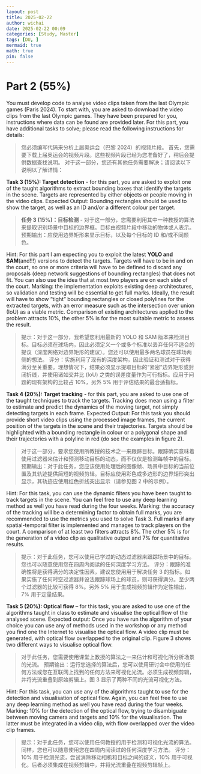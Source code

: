 ```yaml
---
layout: post
title: 2025-02-22
author: wichai
date: 2025-02-22 00:09
categories: [Study, Master]
tags: [DU, ]
mermaid: true
math: true
pin: false
---
```


# Part 2 (55%)
You must develop code to analyse video clips taken from the last Olympic games (Paris 2024).
To start with, you are asked to download the video clips from the last Olympic games. They have been prepared for you, instructions where data can be found are provided later.
For this part, you have additional tasks to solve; please read the following instructions for details:
>您必须编写代码来分析上届奥运会（巴黎 2024）的视频片段。
首先，您需要下载上届奥运会的视频片段。这些视频片段已经为您准备好了，稍后会提供数据查找说明。
对于这一部分，您还有其他任务需要解决；请阅读以下说明以了​​解详情：

**Task 3 (15%): Target detection** - for this part, you are asked to exploit one of the taught algorithms to extract bounding boxes that identify the targets in the scene. Targets are represented by either objects or people moving in the video clips.
Expected Output: Bounding rectangles should be used to show the target, as well as an ID and/or a different colour per target.
> **任务 3 (15%)：目标检测** - 对于这一部分，您需要利用其中一种教授的算法来提取识别场景中目标的边界框。目标由视频片段中移动的物体或人表示。
预期输出：应使用边界矩形来显示目标，以及每个目标的 ID 和/或不同颜色。

Hint: For this part I am expecting you to exploit the latest **YOLO and SAM**(and!!!) versions to detect the targets. Targets will have to be in and on the court, so one or more criteria will have to be defined to discard any proposals (deep network suggestions of bounding rectangles) that does not fit. You can also use the idea that at most two players are on each side of the court.
Marking: the implementation exploits existing deep architectures, so validation and testing will be essential to get full marks. Ideally, the result will have to show “tight” bounding rectangles or closed polylines for the extracted targets, with an error measure such as the intersection over union (IoU) as a viable metric. Comparison of existing architectures applied to the problem attracts 10%, the other 5% is for the most suitable metric to assess the result.
> 提示：对于这一部分，我希望您利用最新的 YOLO 和 SAM 版本来检测目标。目标必须在球场内，因此必须定义一个或多个标准以丢弃任何不适合的提议（深度网络对边界矩形的建议）。您还可以使用最多两名球员在球场两侧的想法。
评分：实施利用了现有的深度架构，因此验证和测试对于获得满分至关重要。理想情况下，结果必须显示提取目标的“紧密”边界矩形或封闭折线，并使用诸如交并比 (IoU) 之类的误差度量作为可行指标。应用于问题的现有架构的比较占 10%，另外 5% 用于评估结果的最合适指标。

**Task 4 (20%): Target tracking** - for this part, you are asked to use one of the taught techniques to track the targets. Tracking does mean using a filter to estimate and predict the dynamics of the moving target, not simply detecting targets in each frame.
Expected Output: For this task you should provide short video clips using the processed image frames, the current position of the targets in the scene and their trajectories. Targets should be highlighted with a bounding rectangle in colour or a polygonal shape and their trajectories with a polyline in red (do see the examples in figure 2).
>对于这一部分，要求您使用所教授的技术之一来跟踪目标。跟踪确实意味着使用过滤器来估计和预测移动目标的动态，而不仅仅是检测每帧中的目标。
预期输出：对于此任务，您应该使用处理后的图像帧、场景中目标的当前位置及其轨迹提供简短的视频剪辑。目标应使用彩色或多边形的边界矩形突出显示，其轨迹应使用红色折线突出显示（请参见图 2 中的示例）。

Hint: For this task, you can use the dynamic filters you have been taught to track targets in the scene. You can feel free to use any deep learning method as well you have read during the four weeks.
Marking: the accuracy of the tracking will be a determining factor to obtain full marks, you are recommended to use the metrics you used to solve Task 3. Full marks if any spatial-temporal filter is implemented and manages to track players on the court. A comparison of at least two filters attracts 8%. The other 5% is for the generation of a video clip as qualitative output and 7% for quantitative results.
>提示：对于此任务，您可以使用已学过的动态过滤器来跟踪场景中的目标。您也可以随意使用您在四周内阅读的任何深度学习方法。
评分：跟踪的准确性将是获得满分的决定性因素，建议您使用用于解决任务 3 的指标。如果实施了任何时空过滤器并设法跟踪球场上的球员，则可获得满分。至少两个过滤器的比较可获得 8%。另外 5% 用于生成视频剪辑作为定性输出，7% 用于定量结果。

**Task 5 (20%): Optical flow** – for this task, you are asked to use one of the algorithms taught in class to estimate and visualise the optical flow of the analysed scene.
Expected output: Once you have run the algorithm of your choice you can use any of methods used in the workshop or any method you find one the Internet to visualise the optical flow. A video clip must be generated, with optical flow overlapped to the original clip. Figure 3 shows two different ways to visualise optical flow.
>对于此任务，您需要使用课堂上教授的算法之一来估计和可视化所分析场景的光流。
预期输出：运行您选择的算法后，您可以使用研讨会中使用的任何方法或您在互联网上找到的任何方法来可视化光流。必须生成视频剪辑，并将光流重叠到原始剪辑上。图 3 显示了两种不同的光流可视化方法。

Hint: For this task, you can use any of the algorithms taught to use for the detection and visualisation of optical flow. Again, you can feel free to use any deep learning method as well you have read during the four weeks.
Marking: 10% for the detection of the optical flow, trying to disambiguate between moving camera and targets and 10% for the visualisation. The latter must be integrated in a video clip, with flow overlapped over the video clip frames.
>提示：对于此任务，您可以使用任何教授的用于检测和可视化光流的算法。同样，您也可以随意使用您在四周内阅读过的任何深度学习方法。
评分：10% 用于检测光流，尝试消除移动相机和目标之间的歧义，10% 用于可视化。后者必须集成在视频剪辑中，并将光流重叠在视频剪辑帧上。
